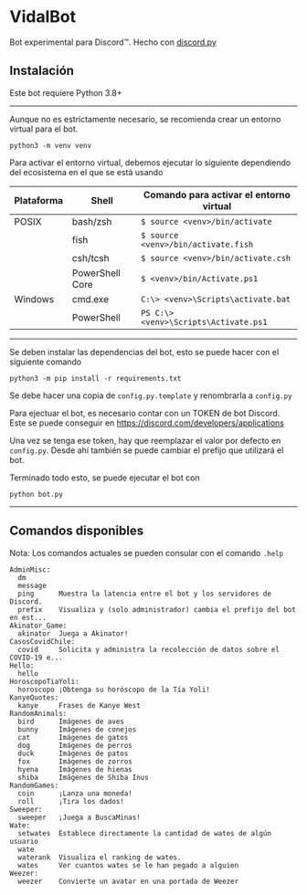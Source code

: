 # VidalBot
 Bot experimental para Discord™. Hecho con [discord.py](https://github.com/Rapptz/discord.py)


## Instalación
Este bot requiere Python 3.8+

---
Aunque no es estrictamente necesario, se recomienda crear un entorno virtual para el bot.
```
python3 -m venv venv
```
Para activar el entorno virtual, debemos ejecutar lo siguiente dependiendo del ecosistema en el que se está usando

|Plataforma|Shell          |Comando para activar el entorno virtual|
|----------|---------------|---------------------------------------|
|POSIX     |bash/zsh       |``$ source <venv>/bin/activate``       |
|          |fish           |``$ source <venv>/bin/activate.fish``  |
|          |csh/tcsh       |``$ source <venv>/bin/activate.csh``   |
|          |PowerShell Core|``$ <venv>/bin/Activate.ps1``          |
|Windows   |cmd.exe        |``C:\> <venv>\Scripts\activate.bat``   |
|          |PowerShell     |``PS C:\> <venv>\Scripts\Activate.ps1``|
---
Se deben instalar las dependencias del bot, esto se puede hacer con el siguiente comando
```
python3 -m pip install -r requirements.txt
```
Se debe hacer una copia de ``config.py.template`` y renombrarla a ``config.py``

Para ejectuar el bot, es necesario contar con un TOKEN de bot Discord. Este se puede conseguir en https://discord.com/developers/applications

Una vez se tenga ese token, hay que reemplazar el valor por defecto en ``config.py``. Desde ahí también se puede cambiar el prefijo que utilizará el bot.

Terminado todo esto, se puede ejecutar el bot con 
```
python bot.py
```
---

## Comandos disponibles
Nota: Los comandos actuales se pueden consular con el comando ``.help``
```
AdminMisc:
  dm        
  message   
  ping      Muestra la latencia entre el bot y los servidores de Discord.
  prefix    Visualiza y (solo administrador) cambia el prefijo del bot en est...
Akinator_Game:
  akinator  Juega a Akinator!
CasosCovidChile:
  covid     Solicita y administra la recolección de datos sobre el COVID-19 e...
Hello:
  hello     
HoroscopoTiaYoli:
  horoscopo ¡Obtenga su horóscopo de la Tía Yoli!
KanyeQuotes:
  kanye     Frases de Kanye West
RandomAnimals:
  bird      Imágenes de aves
  bunny     Imágenes de conejos
  cat       Imágenes de gatos
  dog       Imágenes de perros
  duck      Imágenes de patos
  fox       Imágenes de zorros
  hyena     Imágenes de hienas
  shiba     Imágenes de Shiba Inus
RandomGames:
  coin      ¡Lanza una moneda!
  roll      ¡Tira los dados!
Sweeper:
  sweeper   ¡Juega a BuscaMinas!
Wate:
  setwates  Establece directamente la cantidad de wates de algún usuario
  wate      
  waterank  Visualiza el ranking de wates.
  wates     Ver cuantos wates se le han pegado a alguien
Weezer:
  weezer    Convierte un avatar en una portada de Weezer
```

